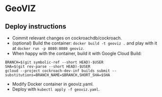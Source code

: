# GeoVIZ

## Deploy instructions

* Commit relevant changes on cockroachdb/cockroach.
* (optional) Build the container: `docker build -t geoviz .` and play with it at `docker run -p 8080:8080 geoviz`.
* When happy with the container, build it with Google Cloud Build:
```
BRANCH=$(git symbolic-ref --short HEAD)-$USER
SHA=$(git rev-parse --short HEAD)-$USER
gcloud --project cockroach-dev-inf builds submit --substitutions=BRANCH_NAME=$BRANCH,SHORT_SHA=$SHA
```
* Modify Docker container in geoviz.yaml.
* Deploy with `kubectl apply -f geoviz.yaml`.
